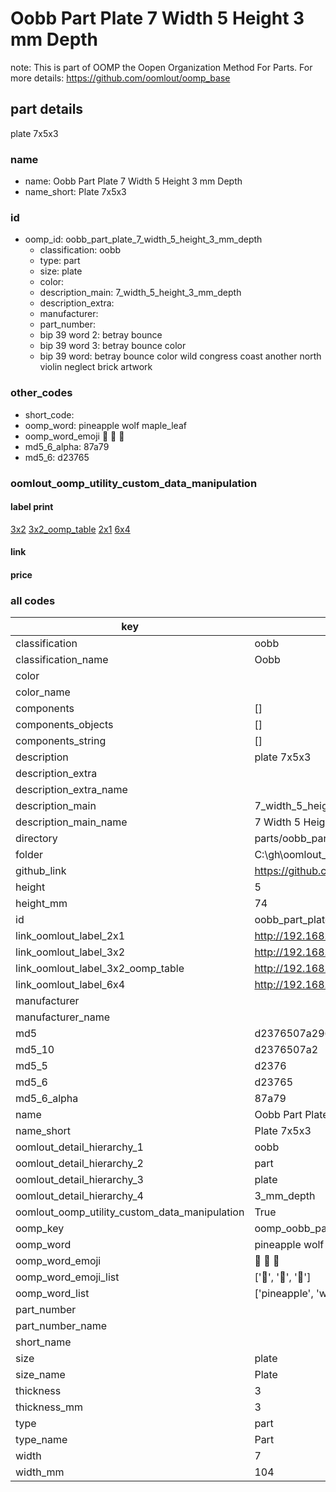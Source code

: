 # Oobb Part Plate 7 Width 5 Height 3 mm Depth  

note: This is part of OOMP the Oopen Organization Method For Parts. For more details: https://github.com/oomlout/oomp_base

##  part details
  



plate 7x5x3



### name
* name: Oobb Part Plate 7 Width 5 Height 3 mm Depth
* name_short: Plate 7x5x3 
### id
* oomp_id: oobb_part_plate_7_width_5_height_3_mm_depth
  * classification: oobb
  * type: part
  * size: plate
  * color: 
  * description_main: 7_width_5_height_3_mm_depth
  * description_extra: 
  * manufacturer: 
  * part_number: 
  * bip 39 word 2: betray bounce
  * bip 39 word 3: betray bounce color
  * bip 39 word: betray bounce color wild congress coast another north violin neglect brick artwork

### other_codes
* short_code: 
* oomp_word: pineapple wolf maple_leaf
* oomp_word_emoji :pineapple: :wolf: :maple_leaf:
* md5_6_alpha: 87a79
* md5_6: d23765






### oomlout_oomp_utility_custom_data_manipulation
#### label print
[3x2](http://192.168.1.245:1112/?label=oomp%2087a79)
[3x2_oomp_table](http://192.168.1.108:1112/?label=oomp%2087a79)
[2x1](http://192.168.1.242:1112/?label=oomp%2087a79)
[6x4](http://192.168.1.55:1112/?label=oomp%2087a79)    

#### link

                              

#### price







### all codes 
| key | value |  
| --- | --- |  
| classification | oobb |  
| classification_name | Oobb |  
| color |  |  
| color_name |  |  
| components | [] |  
| components_objects | [] |  
| components_string | [] |  
| description | plate 7x5x3 |  
| description_extra |  |  
| description_extra_name |  |  
| description_main | 7_width_5_height_3_mm_depth |  
| description_main_name | 7 Width 5 Height 3 mm Depth |  
| directory | parts/oobb_part_plate_7_width_5_height_3_mm_depth |  
| folder | C:\gh\oomlout_oobb_version_4_generated_parts\things\oobb_part_plate_7_width_5_height_3_mm_depth |  
| github_link | https://github.com/oomlout/oomlout_oomp_part_src/tree/main/parts/oobb_part_plate_7_width_5_height_3_mm_depth |  
| height | 5 |  
| height_mm | 74 |  
| id | oobb_part_plate_7_width_5_height_3_mm_depth |  
| link_oomlout_label_2x1 | http://192.168.1.242:1112/?label=oomp%2087a79 |  
| link_oomlout_label_3x2 | http://192.168.1.245:1112/?label=oomp%2087a79 |  
| link_oomlout_label_3x2_oomp_table | http://192.168.1.108:1112/?label=oomp%2087a79 |  
| link_oomlout_label_6x4 | http://192.168.1.55:1112/?label=oomp%2087a79 |  
| manufacturer |  |  
| manufacturer_name |  |  
| md5 | d2376507a2964130b3178fb05b4698ab |  
| md5_10 | d2376507a2 |  
| md5_5 | d2376 |  
| md5_6 | d23765 |  
| md5_6_alpha | 87a79 |  
| name | Oobb Part Plate 7 Width 5 Height 3 mm Depth |  
| name_short | Plate 7x5x3  |  
| oomlout_detail_hierarchy_1 | oobb |  
| oomlout_detail_hierarchy_2 | part |  
| oomlout_detail_hierarchy_3 | plate |  
| oomlout_detail_hierarchy_4 | 3_mm_depth |  
| oomlout_oomp_utility_custom_data_manipulation | True |  
| oomp_key | oomp_oobb_part_plate_7_width_5_height_3_mm_depth |  
| oomp_word | pineapple wolf maple_leaf |  
| oomp_word_emoji | :pineapple: :wolf: :maple_leaf: |  
| oomp_word_emoji_list | [':pineapple:', ':wolf:', ':maple_leaf:'] |  
| oomp_word_list | ['pineapple', 'wolf', 'maple_leaf'] |  
| part_number |  |  
| part_number_name |  |  
| short_name |  |  
| size | plate |  
| size_name | Plate |  
| thickness | 3 |  
| thickness_mm | 3 |  
| type | part |  
| type_name | Part |  
| width | 7 |  
| width_mm | 104 |  
